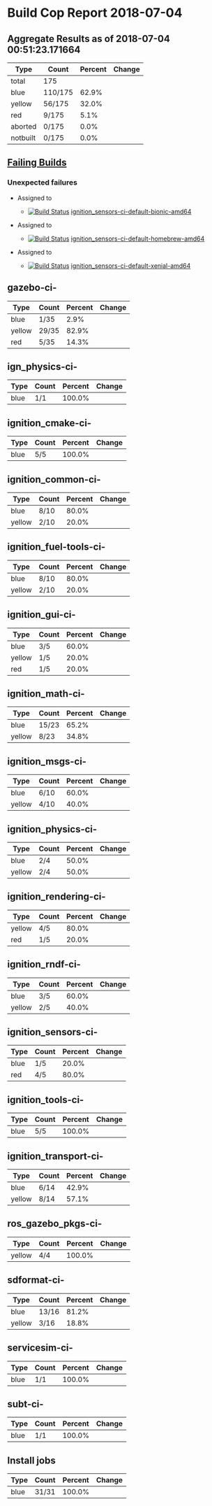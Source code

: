 # Build Cop Report 2018-07-04

## Aggregate Results as of 2018-07-04 00:51:23.171664

| Type | Count | Percent | Change |
|--|--|--|--|
| total | 175 | |  |
| blue | 110/175 | 62.9% |  |
| yellow | 56/175 | 32.0% |  |
| red | 9/175 | 5.1% |  |
| aborted | 0/175 | 0.0% |  |
| notbuilt | 0/175 | 0.0% |  |

## [Failing Builds](https://build.osrfoundation.org/view/main/view/BuildCopFail/)


### Unexpected failures


* Assigned to

    * [![Build Status](https://build.osrfoundation.org/job/ignition_sensors-ci-default-bionic-amd64//badge/icon)](https://build.osrfoundation.org/job/ignition_sensors-ci-default-bionic-amd64/) [ignition_sensors-ci-default-bionic-amd64](https://build.osrfoundation.org/job/ignition_sensors-ci-default-bionic-amd64/)


* Assigned to

    * [![Build Status](https://build.osrfoundation.org/job/ignition_sensors-ci-default-homebrew-amd64//badge/icon)](https://build.osrfoundation.org/job/ignition_sensors-ci-default-homebrew-amd64/) [ignition_sensors-ci-default-homebrew-amd64](https://build.osrfoundation.org/job/ignition_sensors-ci-default-homebrew-amd64/)


* Assigned to

    * [![Build Status](https://build.osrfoundation.org/job/ignition_sensors-ci-default-xenial-amd64//badge/icon)](https://build.osrfoundation.org/job/ignition_sensors-ci-default-xenial-amd64/) [ignition_sensors-ci-default-xenial-amd64](https://build.osrfoundation.org/job/ignition_sensors-ci-default-xenial-amd64/)


## gazebo-ci-

| Type | Count | Percent | Change |
|--|--|--|--|
| blue | 1/35 | 2.9% |  |
| yellow | 29/35 | 82.9% |  |
| red | 5/35 | 14.3% |  |

## ign_physics-ci-

| Type | Count | Percent | Change |
|--|--|--|--|
| blue | 1/1 | 100.0% |  |

## ignition_cmake-ci-

| Type | Count | Percent | Change |
|--|--|--|--|
| blue | 5/5 | 100.0% |  |

## ignition_common-ci-

| Type | Count | Percent | Change |
|--|--|--|--|
| blue | 8/10 | 80.0% |  |
| yellow | 2/10 | 20.0% |  |

## ignition_fuel-tools-ci-

| Type | Count | Percent | Change |
|--|--|--|--|
| blue | 8/10 | 80.0% |  |
| yellow | 2/10 | 20.0% |  |

## ignition_gui-ci-

| Type | Count | Percent | Change |
|--|--|--|--|
| blue | 3/5 | 60.0% |  |
| yellow | 1/5 | 20.0% |  |
| red | 1/5 | 20.0% |  |

## ignition_math-ci-

| Type | Count | Percent | Change |
|--|--|--|--|
| blue | 15/23 | 65.2% |  |
| yellow | 8/23 | 34.8% |  |

## ignition_msgs-ci-

| Type | Count | Percent | Change |
|--|--|--|--|
| blue | 6/10 | 60.0% |  |
| yellow | 4/10 | 40.0% |  |

## ignition_physics-ci-

| Type | Count | Percent | Change |
|--|--|--|--|
| blue | 2/4 | 50.0% |  |
| yellow | 2/4 | 50.0% |  |

## ignition_rendering-ci-

| Type | Count | Percent | Change |
|--|--|--|--|
| yellow | 4/5 | 80.0% |  |
| red | 1/5 | 20.0% |  |

## ignition_rndf-ci-

| Type | Count | Percent | Change |
|--|--|--|--|
| blue | 3/5 | 60.0% |  |
| yellow | 2/5 | 40.0% |  |

## ignition_sensors-ci-

| Type | Count | Percent | Change |
|--|--|--|--|
| blue | 1/5 | 20.0% |  |
| red | 4/5 | 80.0% |  |

## ignition_tools-ci-

| Type | Count | Percent | Change |
|--|--|--|--|
| blue | 5/5 | 100.0% |  |

## ignition_transport-ci-

| Type | Count | Percent | Change |
|--|--|--|--|
| blue | 6/14 | 42.9% |  |
| yellow | 8/14 | 57.1% |  |

## ros_gazebo_pkgs-ci-

| Type | Count | Percent | Change |
|--|--|--|--|
| yellow | 4/4 | 100.0% |  |

## sdformat-ci-

| Type | Count | Percent | Change |
|--|--|--|--|
| blue | 13/16 | 81.2% |  |
| yellow | 3/16 | 18.8% |  |

## servicesim-ci-

| Type | Count | Percent | Change |
|--|--|--|--|
| blue | 1/1 | 100.0% |  |

## subt-ci-

| Type | Count | Percent | Change |
|--|--|--|--|
| blue | 1/1 | 100.0% |  |

## Install jobs

| Type | Count | Percent | Change |
|--|--|--|--|
| blue | 31/31 | 100.0% |  |